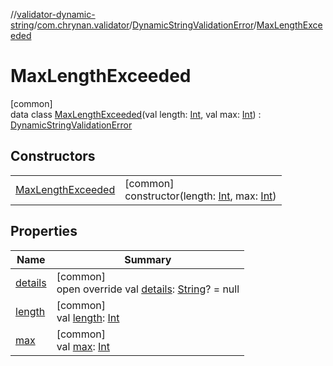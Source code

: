 //[validator-dynamic-string](../../../../index.md)/[com.chrynan.validator](../../index.md)/[DynamicStringValidationError](../index.md)/[MaxLengthExceeded](index.md)

# MaxLengthExceeded

[common]\
data class [MaxLengthExceeded](index.md)(val length: [Int](https://kotlinlang.org/api/latest/jvm/stdlib/kotlin/-int/index.html), val max: [Int](https://kotlinlang.org/api/latest/jvm/stdlib/kotlin/-int/index.html)) : [DynamicStringValidationError](../index.md)

## Constructors

| | |
|---|---|
| [MaxLengthExceeded](-max-length-exceeded.md) | [common]<br>constructor(length: [Int](https://kotlinlang.org/api/latest/jvm/stdlib/kotlin/-int/index.html), max: [Int](https://kotlinlang.org/api/latest/jvm/stdlib/kotlin/-int/index.html)) |

## Properties

| Name | Summary |
|---|---|
| [details](../details.md) | [common]<br>open override val [details](../details.md): [String](https://kotlinlang.org/api/latest/jvm/stdlib/kotlin/-string/index.html)? = null |
| [length](length.md) | [common]<br>val [length](length.md): [Int](https://kotlinlang.org/api/latest/jvm/stdlib/kotlin/-int/index.html) |
| [max](max.md) | [common]<br>val [max](max.md): [Int](https://kotlinlang.org/api/latest/jvm/stdlib/kotlin/-int/index.html) |
